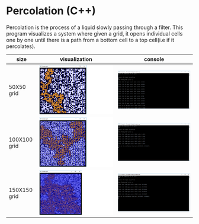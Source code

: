 # Percolation (C++)

Percolation is the process of a liquid slowly passing through a filter. This program visualizes a system where given a grid, it opens individual cells one by one until there is a path from a bottom cell to a top cell(i.e if it percolates).
 
|size      	 |visualization					  |console								   | 
|------------|--------------------------------|----------------------------------------|
|50X50 grid	 |![](Assets/grid_50_trial_15.png)|![](Assets/grid_50_trial_15_console.png)|
|100X100 grid|![](Assets/grid_100_trial_5.png)|![](Assets/grid_100_trial_5_console.png)|
|150X150 grid|![](Assets/grid_150_trial_5.png)|![](Assets/grid_150_trial_5_console.png)|


